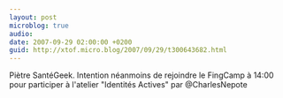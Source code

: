 ```yaml
---
layout: post
microblog: true
audio: 
date: 2007-09-29 02:00:00 +0200
guid: http://xtof.micro.blog/2007/09/29/t300643682.html
---
```

Piètre SantéGeek. Intention néanmoins de rejoindre le FingCamp à 14:00 pour participer à l'atelier "Identités Actives" par @CharlesNepote
